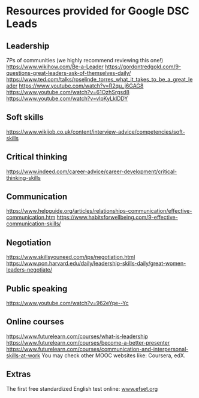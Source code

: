 # Resources provided for Google DSC Leads

## Leadership
7Ps of communities (we highly recommend reviewing this one!)
https://www.wikihow.com/Be-a-Leader
https://gordontredgold.com/9-questions-great-leaders-ask-of-themselves-daily/
https://www.ted.com/talks/roselinde_torres_what_it_takes_to_be_a_great_leader
https://www.youtube.com/watch?v=R2qu_j6GAG8
https://www.youtube.com/watch?v=61OzhSrgsd8
https://www.youtube.com/watch?v=vlpKyLklDDY
 
## Soft skills
https://www.wikijob.co.uk/content/interview-advice/competencies/soft-skills
 
## Critical thinking
https://www.indeed.com/career-advice/career-development/critical-thinking-skills
 
## Communication
https://www.helpguide.org/articles/relationships-communication/effective-communication.htm
https://www.habitsforwellbeing.com/9-effective-communication-skills/
 
## Negotiation
https://www.skillsyouneed.com/ips/negotiation.html
https://www.pon.harvard.edu/daily/leadership-skills-daily/great-women-leaders-negotiate/
 
## Public speaking
https://www.youtube.com/watch?v=962eYqe--Yc
 
## Online courses
https://www.futurelearn.com/courses/what-is-leadership
https://www.futurelearn.com/courses/become-a-better-presenter
https://www.futurelearn.com/courses/communication-and-interpersonal-skills-at-work
You may check other MOOC websites like: Coursera, edX.
 
## Extras
The first free standardized English test online: www.efset.org
